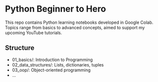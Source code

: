 # Python Beginner to Hero

This repo contains Python learning notebooks developed in Google Colab.  
Topics range from basics to advanced concepts, aimed to support my upcoming YouTube tutorials.

## Structure  
- 01_basics/: Introduction to Programming 
- 02_data_structures/: Lists, dictionaries, tuples  
- 03_oop/: Object-oriented programming  
- ...  
